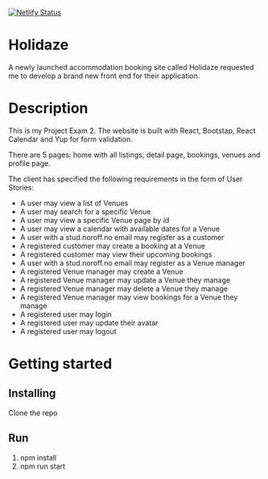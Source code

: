 [![Netlify Status](https://api.netlify.com/api/v1/badges/5043b3df-4758-4e39-974c-e38637c08d39/deploy-status)](https://app.netlify.com/sites/cheery-gnome-f2c48c/deploys)

# Holidaze
A newly launched accommodation booking site called Holidaze requested me to develop a brand new front end for their application.

# Description
This is my Project Exam 2. The website is built with React, Bootstap, React Calendar and Yup for form validation.

There are 5 pages: home with all listings, detail page, bookings, venues and profile page.


The client has specified the following requirements in the form of User Stories:

* A user may view a list of Venues
* A user may search for a specific Venue
* A user may view a specific Venue page by id
* A user may view a calendar with available dates for a Venue
* A user with a stud.noroff.no email may register as a customer
* A registered customer may create a booking at a Venue
* A registered customer may view their upcoming bookings
* A user with a stud.noroff.no email may register as a Venue manager
* A registered Venue manager may create a Venue
* A registered Venue manager may update a Venue they manage
* A registered Venue manager may delete a Venue they manage
* A registered Venue manager may view bookings for a Venue they manage
* A registered user may login
* A registered user may update their avatar
* A registered user may logout



# Getting started
## Installing 
Clone the repo

## Run
1. npm install
2. npm run start

